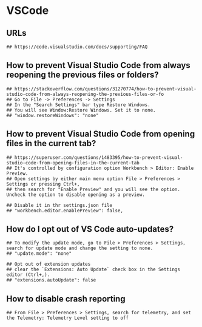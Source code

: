 VSCode
======

## URLs

    ## https://code.visualstudio.com/docs/supporting/FAQ

## How to prevent Visual Studio Code from always reopening the previous files or folders?

    ## https://stackoverflow.com/questions/31270774/how-to-prevent-visual-studio-code-from-always-reopening-the-previous-files-or-fo
    ## Go to File -> Preferences -> Settings
    ## In the "Search Settings" bar type Restore Windows.
    ## You will see Window:Restore Windows. Set it to none.
    ## "window.restoreWindows": "none"

## How to prevent Visual Studio Code from opening files in the current tab?

    ## https://superuser.com/questions/1483395/how-to-prevent-visual-studio-code-from-opening-files-in-the-current-tab
    ## It's controlled by configuration option Workbench > Editor: Enable Preview.
    ## Open settings by either main menu option File > Preferences > Settings or pressing Ctrl+,
    ## then search for "Enable Preview" and you will see the option. Uncheck the option to disable opening as a preview.

    ## Disable it in thr settings.json file
    ## "workbench.editor.enablePreview": false,

## How do I opt out of VS Code auto-updates?

    ## To modify the update mode, go to File > Preferences > Settings, search for update mode and change the setting to none.
    ## "update.mode": "none"

    ## Opt out of extension updates
    ## clear the `Extensions: Auto Update` check box in the Settings editor (Ctrl+,).
    ## "extensions.autoUpdate": false


## How to disable crash reporting

    ## From File > Preferences > Settings, search for telemetry, and set the Telemetry: Telemetry Level setting to off

